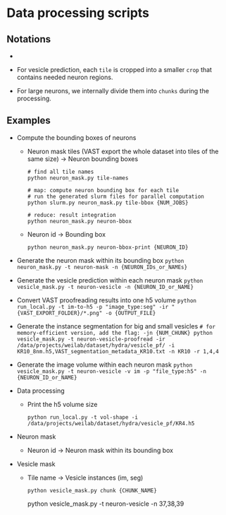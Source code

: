 # Data processing scripts



## Notations
- 
- For vesicle prediction, each `tile` is cropped into a smaller `crop` that contains needed neuron regions.

- For large neurons, we internally divide them into `chunks` during the processing.

## Examples
- Compute the bounding boxes of neurons
    - Neuron mask tiles (VAST export the whole dataset into tiles of the same size) -> Neuron bounding boxes
        ```
        # find all tile names
        python neuron_mask.py tile-names

        # map: compute neuron bounding box for each tile
        # run the generated slurm files for parallel computation
        python slurm.py neuron_mask.py tile-bbox {NUM_JOBS}

        # reduce: result integration
        python neuron_mask.py neuron-bbox
        ```
    - Neuron id -> Bounding box
        ```
        python neuron_mask.py neuron-bbox-print {NEURON_ID}
        ```
- Generate the neuron mask within its bounding box
        ```
        python neuron_mask.py -t neuron-mask -n {NEURON_IDs_or_NAMEs}
        ```
- Generate the vesicle prediction within each neuron mask
        ```
        python vesicle_mask.py -t neuron-vesicle -n {NEURON_ID_or_NAME}
        ```
- Convert VAST proofreading results into one h5 volume
        ```
        python run_local.py -t im-to-h5 -p "image_type:seg" -ir "{VAST_EXPORT_FOLDER}/*.png" -o {OUTPUT_FILE}
        ```
- Generate the instance segmentation for big and small vesicles
        ```
        # for memory-efficient version, add the flag: -jn {NUM_CHUNK}
        python vesicle_mask.py -t neuron-vesicle-proofread -ir /data/projects/weilab/dataset/hydra/vesicle_pf/ -i KR10_8nm.h5,VAST_segmentation_metadata_KR10.txt -n KR10 -r 1,4,4 
        ```
- Generate the image volume within each neuron mask
        ```
        python vesicle_mask.py -t neuron-vesicle -v im -p "file_type:h5" -n {NEURON_ID_or_NAME}
        ```
- Data processing
    - Print the h5 volume size
        ```
        python run_local.py -t vol-shape -i /data/projects/weilab/dataset/hydra/vesicle_pf/KR4.h5
        ```
- Neuron mask

    - Neuron id -> Neuron mask within its bounding box

- Vesicle mask
    - Tile name -> Vesicle instances (im, seg)
        ```
        python vesicle_mask.py chunk {CHUNK_NAME}
        ```

        python vesicle_mask.py -t neuron-vesicle -n 37,38,39

